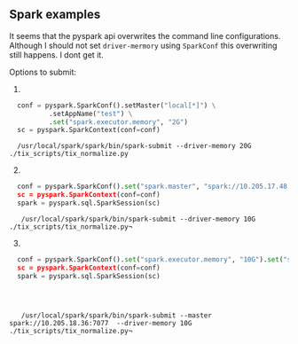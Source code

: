 ## Spark examples


It seems that the pyspark api overwrites the command line configurations.
Although I should not set `driver-mermory` using `SparkConf` this overwriting still happens. I dont get it.

Options to submit:

1.

  ```python
    conf = pyspark.SparkConf().setMaster("local[*]") \
            .setAppName("test") \
            .set("spark.executor.memory", "2G")
    sc = pyspark.SparkContext(conf=conf)
  ```

  ```
    /usr/local/spark/spark/bin/spark-submit --driver-memory 20G ./tix_scripts/tix_normalize.py
  ```

2.

  ```python
    conf = pyspark.SparkConf().set("spark.master", "spark://10.205.17.48:7077").set("spark.executor.memory", "10G").set("spa
    sc = pyspark.SparkContext(conf=conf)
    spark = pyspark.sql.SparkSession(sc)
  ```

 ```¬
    /usr/local/spark/spark/bin/spark-submit --driver-memory 10G ./tix_scripts/tix_normalize.py¬
 ```

3.

  ```python
    conf = pyspark.SparkConf().set("spark.executor.memory", "10G").set("spa
    sc = pyspark.SparkContext(conf=conf)
    spark = pyspark.sql.SparkSession(sc)
  ```

```

```

 ```¬


    /usr/local/spark/spark/bin/spark-submit --master spark://10.205.18.36:7077  --driver-memory 10G ./tix_scripts/tix_normalize.py¬
 ```
